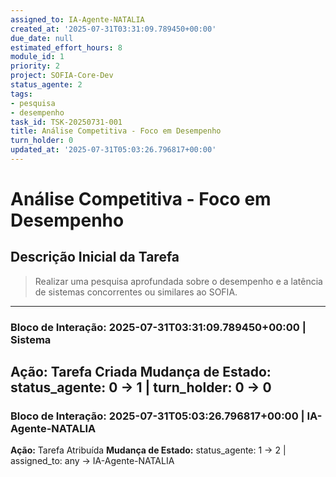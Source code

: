 ```yaml
---
assigned_to: IA-Agente-NATALIA
created_at: '2025-07-31T03:31:09.789450+00:00'
due_date: null
estimated_effort_hours: 8
module_id: 1
priority: 2
project: SOFIA-Core-Dev
status_agente: 2
tags:
- pesquisa
- desempenho
task_id: TSK-20250731-001
title: Análise Competitiva - Foco em Desempenho
turn_holder: 0
updated_at: '2025-07-31T05:03:26.796817+00:00'
---
```


# Análise Competitiva - Foco em Desempenho

## Descrição Inicial da Tarefa
> Realizar uma pesquisa aprofundada sobre o desempenho e a latência de sistemas concorrentes ou similares ao SOFIA.

---
### Bloco de Interação: 2025-07-31T03:31:09.789450+00:00 | Sistema
**Ação:** Tarefa Criada
**Mudança de Estado:** status_agente: 0 -> 1 | turn_holder: 0 -> 0
---
### Bloco de Interação: 2025-07-31T05:03:26.796817+00:00 | IA-Agente-NATALIA
**Ação:** Tarefa Atribuída
**Mudança de Estado:** status_agente: 1 -> 2 | assigned_to: any -> IA-Agente-NATALIA